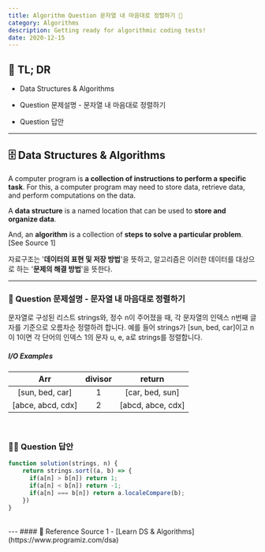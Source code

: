 ```yaml
---
title: Algorithm Question 문자열 내 마음대로 정렬하기 🧬
category: Algorithms
description: Getting ready for algorithmic coding tests!
date: 2020-12-15
---
```


## 🤦 TL; DR

- Data Structures & Algorithms

- Question 문제설명 - 문자열 내 마음대로 정렬하기

- Question 답안

---

## 🗄️ Data Structures & Algorithms

A computer program is **a collection of instructions to perform a specific task**. For this, a computer program may need to store data, retrieve data, and perform computations on the data.

A **data structure** is a named location that can be used to **store and organize data**. 

And, an **algorithm** is a collection of **steps to solve a particular problem**. \[See Source 1]

자료구조는 '**데이터의 표현 및 저장 방법**'을 뜻하고, 알고리즘은 이러한 데이터를 대상으로 하는 '**문제의 해결 방법**'을 뜻한다.

---

### 👀 Question 문제설명 - 문자열 내 마음대로 정렬하기

문자열로 구성된 리스트 strings와, 정수 n이 주어졌을 때, 각 문자열의 인덱스 n번째 글자를 기준으로 오름차순 정렬하려 합니다. 예를 들어 strings가 [sun, bed, car]이고 n이 1이면 각 단어의 인덱스 1의 문자 u, e, a로 strings를 정렬합니다.

##### I/O Examples

| Arr               | divisor | return            |
| :-----------------: | :-------: | :-----------------: |
| \[sun, bed, car]   | 1       | \[car, bed, sun]   |
| \[abce, abcd, cdx] | 2       | \[abcd, abce, cdx] |

<br>

### 👨‍💻 Question 답안

```javascript
function solution(strings, n) {
​    return strings.sort((a, b) => {
​      if(a[n] > b[n]) return 1;
​      if(a[n] < b[n]) return -1;
​      if(a[n] === b[n]) return a.localeCompare(b);
​    })
}
```
<br>
---
#### 🔗 Reference
Source 1 - [Learn DS & Algorithms](https://www.programiz.com/dsa)